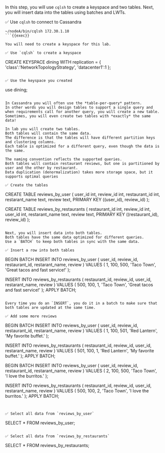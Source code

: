 In this step, you will use `cqlsh` to create a keyspace and two tables.
Next, you will insert data into the tables using batches and LWTs.

✅ Use `cqlsh` to connect to Cassandra
```
~/nodeA/bin/cqlsh 172.30.1.10
```{{exec}}

You will need to create a keyspace for this lab.

✅ Use `cqlsh` to create a keyspace
```
CREATE KEYSPACE dining WITH replication = {
  'class':'NetworkTopologyStrategy',
  'datacenter1':1
};
```{{exec}}

✅ Use the keyspace you created
```
use dining;
```{{exec}}

In Cassandra you will often use the *table-per-query* pattern.
In other words you will design tables to support a single query and when requirements call for another query, you will create a new table.
Sometimes, you will even create two tables with *exactly* the same data!

In lab you will create two tables.
Both tables will contain the same data.
The difference is that the tables will have different partition keys and clustering columns.
Each table is optimized for a different query, even though the data is the same.

The naming convention reflects the supported queries.
Both tables will contain restaurant reviews, but one is partitioned by user and the other by restaurant.
Data duplication (denormalization) takes more storage space, but it supports optimal queries

✅ Create the tables
```
CREATE TABLE reviews_by_user (
  user_id int,
  review_id int,
  restaurant_id int,
  restarant_name text,
  review text,
  PRIMARY KEY ((user_id), review_id)
);

CREATE TABLE reviews_by_restaurants (
 restaurant_id int,
 review_id int,
 user_id int,
 restarant_name text,
 review text,
 PRIMARY KEY ((restaurant_id), review_id)
);
```{{exec}}

Next, you will insert data into both tables.
Both tables have the same data optimized for different queries.
Use a `BATCH` to keep both tables in sync with the same data.

✅ Insert a row into both tables
```
BEGIN BATCH
  INSERT INTO reviews_by_user (
    user_id, review_id, restaurant_id, restarant_name, review
  ) VALUES (
    1, 100, 500, 'Taco Town', 'Great tacos and fast service!'
  );

  INSERT INTO reviews_by_restaurants (
    restaurant_id, review_id, user_id, restarant_name, review
  ) VALUES (
    500, 100, 1, 'Taco Town', 'Great tacos and fast service!'
  );
APPLY BATCH;
```{{exec}}

Every time you do an `INSERT`, you do it in a batch to make sure that both tables are updated at the same time.

✅ Add some more reviews
```
BEGIN BATCH
  INSERT INTO reviews_by_user (
    user_id, review_id, restaurant_id, restarant_name, review
  ) VALUES (
    1, 100, 501, 'Red Lantern', 'My favorite buffet.'
  );

  INSERT INTO reviews_by_restaurants (
    restaurant_id, review_id, user_id, restarant_name, review
  ) VALUES (
    501, 100, 1, 'Red Lantern', 'My favorite buffet.'
  );
APPLY BATCH;

BEGIN BATCH
  INSERT INTO reviews_by_user (
    user_id, review_id, restaurant_id, restarant_name, review
  ) VALUES (
    2, 100, 500, 'Taco Town', 'I love the burritos.'
  );

  INSERT INTO reviews_by_restaurants (
    restaurant_id, review_id, user_id, restarant_name, review
  ) VALUES (
    500, 100, 2, 'Taco Town', 'I love the burritos.'
  );
APPLY BATCH;
```{{exec}}


✅ Select all data from `reviews_by_user`
```
SELECT * FROM reviews_by_user;
```{{exec}}

✅ Select all data from `reviews_by_restaurants`
```
SELECT * FROM reviews_by_restaurants;
```{{exec}}

